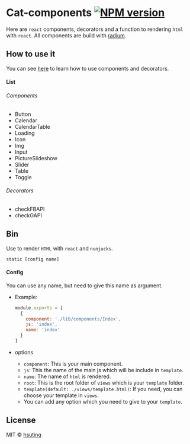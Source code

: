 # Cat-components [![NPM version][npm-image]][npm-url]
Here are `react` components, decorators and a function to rendering `html` with `react`. All components are build with [radium](https://github.com/FormidableLabs/radium).

## How to use it
You can see [here](http://hsuting.github.io/cat-components) to learn how to use components and decorators.

#### List
###### Components
- Button
- Calendar
- CalendarTable
- Loading
- Icon
- Img
- Input
- PictureSlideshow
- Slider
- Table
- Toggle

###### Decorators
- checkFBAPI
- checkGAPI

## Bin
Use to render `HTML` with `react` and `nunjucks`.
```
static [config name]
```

#### Config
You can use any name, but need to give this name as argument.

- Example:

  ```javascript
  module.exports = [
    {
      component: './lib/components/Index',
      js: 'index',
      name: 'index'
    }
  ]
  ```
- options
  - `component`: This is your main component.
  - `js`: This the name of the main js which will be include in `template`.
  - `name`: The name of `html` is rendered.
  - `root`: This is the root folder of `views` which is  your `template` folder.
  - `template(default: ./views/template.html)`: If you need, you can choose your template in `views`.
  - You can add any option which you need to give to your `template`.

## License
MIT © [hsuting](http://hsuting.com)

[npm-image]: https://badge.fury.io/js/cat-components.svg
[npm-url]: https://npmjs.org/package/cat-components
